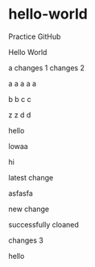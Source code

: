 # hello-world
Practice GitHub

Hello World

a
changes 1
changes 2

a
a
a
a
a

b
b
c
c

z
z
d
d

hello

lowaa

hi

latest change

asfasfa

new change 

successfully cloaned

changes 3

hello
